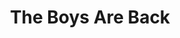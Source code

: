 ---
ee_id: '236'
site: '1'
type: '2'
url: 2006-007-the-boys-are-back
title: The Boys Are Back
year: '2006'
display_year: '2006'
medium: Composition for solo piano
dims:
pitch: 'Just my favorite part of the Elton song. FYI. '
ps:
live_url:
related:
youtube:
related_code:
imgs: The_Boys_Are_Back_2006_007_database_IH.jpg
subheading:
download: cory_arcangel_boys_r_back.pdf
add_credit:
add_credits:
commission:
layout: things-i-made
---